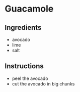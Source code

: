 # Guacamole
## Ingredients
* avocado
* lime
* salt
## Instructions
* peel the avocado
* cut the avocado in big chunks

